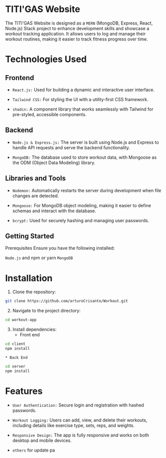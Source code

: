 # TITI'GAS Website

The TITI'GAS Website is designed as a `MERN` (MongoDB, Express, React, Node.js) Stack project to enhance development skills and showcase a workout tracking application. It allows users to log and manage their workout routines, making it easier to track fitness progress over time.

# Technologies Used

## Frontend

- `React.js:` Used for building a dynamic and interactive user interface.

- `Tailwind CSS:` For styling the UI with a utility-first CSS framework.

- `shadcn:` A component library that works seamlessly with Tailwind for pre-styled, accessible components.

## Backend

- `Node.js & Express.js:` The server is built using Node.js and Express to handle API requests and serve the backend functionality.

- `MongoDB:` The database used to store workout data, with Mongoose as the ODM (Object Data Modeling) library.

## Libraries and Tools

- `Nodemon:` Automatically restarts the server during development when file changes are detected.

- `Mongoose:` For MongoDB object modeling, making it easier to define schemas and interact with the database.

- `bcrypt:` Used for securely hashing and managing user passwords.

## Getting Started

Prerequisites
Ensure you have the following installed:

`Node.js` and npm or yarn
`MongoDB`

# Installation

1. Clone the repository:

```bash
git clone https://github.com/arturoCrisanto/Workout.git
```

2. Navigate to the project directory:

```bash
cd workout-app
```

3. Install dependencies:
   - Front end

```bash
cd client
npm install
```

    * Back End

```bash
cd server
npm install
```

# Features

- `User Authentication:` Secure login and registration with hashed passwords.

- `Workout Logging:` Users can add, view, and delete their workouts, including details like exercise type, sets, reps, and weights.

- `Responsive Design:` The app is fully responsive and works on both desktop and mobile devices.
- `others` for update pa
